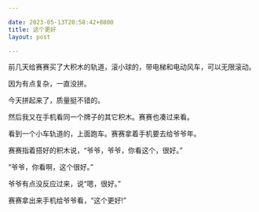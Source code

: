 ```yaml
---

date: 2023-05-13T20:58:42+0800
title: 这个更好
layout: post

---
```


前几天给赛赛买了大积木的轨道，滚小球的，带电梯和电动风车，可以无限滚动。

因为有点复杂，一直没拼。

今天拼起来了，质量挺不错的。

然后我又在手机看同一个牌子的其它积木。赛赛也凑过来看。

看到一个小车轨道的，上面跑车。赛赛拿着手机要去给爷爷年。

赛赛指着搭好的积木说，“爷爷，爷爷，你看这个，很好。”

“爷爷，你看啊，这个很好。”

爷爷有点没反应过来，说“嗯，很好。”

赛赛拿出来手机给爷爷看，“这个更好!”
